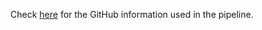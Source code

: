 Check [here](https://github.com/Yunsoonsang/rapaeng4-CI.git) for the GitHub information used in the pipeline.
